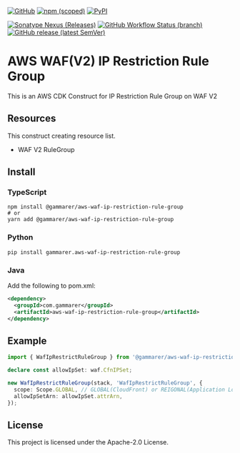 [![GitHub](https://img.shields.io/github/license/yicr/aws-waf-ip-restriction-rule-group?style=flat-square)](https://github.com/yicr/aws-waf-ip-restriction-rule-group/blob/main/LICENSE)
[![npm (scoped)](https://img.shields.io/npm/v/@gammarer/aws-waf-ip-restriction-rule-group?style=flat-square)](https://www.npmjs.com/package/@gammarer/aws-waf-ip-restriction-rule-group)
[![PyPI](https://img.shields.io/pypi/v/gammarer.aws-waf-ip-restriction-rule-group?style=flat-square)](https://pypi.org/project/gammarer.aws-waf-ip-restriction-rule-group/)
<!-- [![Nuget](https://img.shields.io/nuget/v/Gammarer.CDK.AWS.WafIpRestrictionRuleGroup?style=flat-square)](https://www.nuget.org/packages/Gammarer.CDK.AWS.WafIpRestrictionRuleGroup/)  -->
[![Sonatype Nexus (Releases)](https://img.shields.io/nexus/r/com.gammarer/aws-waf-ip-restriction-rule-group?server=https%3A%2F%2Fs01.oss.sonatype.org%2F&style=flat-square)](https://s01.oss.sonatype.org/content/repositories/releases/com/gammarer/aws-waf-ip-restriction-rule-group/)
[![GitHub Workflow Status (branch)](https://img.shields.io/github/actions/workflow/status/yicr/aws-waf-ip-restriction-rule-group/release.yml?branch=main&label=release&style=flat-square)](https://github.com/yicr/aws-waf-ip-restriction-rule-group/actions/workflows/release.yml)
[![GitHub release (latest SemVer)](https://img.shields.io/github/v/release/yicr/aws-waf-ip-restriction-rule-group?sort=semver&style=flat-square)](https://github.com/yicr/aws-waf-ip-restriction-rule-group/releases)

# AWS WAF(V2) IP Restriction Rule Group

This is an AWS CDK Construct for IP Restriction Rule Group on WAF V2

## Resources

This construct creating resource list.

- WAF V2 RuleGroup

## Install

### TypeScript

```shell
npm install @gammarer/aws-waf-ip-restriction-rule-group
# or
yarn add @gammarer/aws-waf-ip-restriction-rule-group
```

### Python

```shell
pip install gammarer.aws-waf-ip-restriction-rule-group
```

### Java

Add the following to pom.xml:

```xml
<dependency>
  <groupId>com.gammarer</groupId>
  <artifactId>aws-waf-ip-restriction-rule-group</artifactId>
</dependency>
```


## Example

```typescript
import { WafIpRestrictRuleGroup } from '@gammarer/aws-waf-ip-restriction-rule-group';

declare const allowIpSet: waf.CfnIPSet;

new WafIpRestrictRuleGroup(stack, 'WafIpRestrictRuleGroup', {
  scope: Scope.GLOBAL, // GLOBAL(CloudFront) or REIGONAL(Application Load Balancer (ALB), Amazon API Gateway REST API, an AWS AppSync GraphQL API, or an Amazon Cognito user pool)
  allowIpSetArn: allowIpSet.attrArn,
});

```

## License

This project is licensed under the Apache-2.0 License.